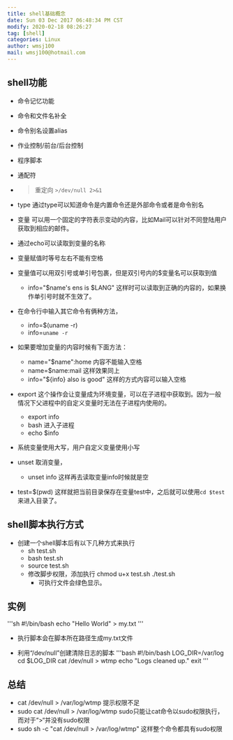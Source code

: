 ```yaml
---
title: shell基础概念
date: Sun 03 Dec 2017 06:48:34 PM CST
modify: 2020-02-18 08:26:27 
tag: [shell]
categories: Linux
author: wmsj100
mail: wmsj100@hotmail.com
---
```


## shell功能
- 命令记忆功能
- 命令和文件名补全
- 命令别名设置alias
- 作业控制/前台/后台控制
- 程序脚本
- 通配符

- > 重定向 `>/dev/null 2>&1`
- type 通过type可以知道命令是内置命令还是外部命令或者是命令别名

- 变量 可以用一个固定的字符表示变动的内容，比如Mail可以针对不同登陆用户获取到相应的邮件。

- 通过echo可以读取到变量的名称
- 变量赋值时等号左右不能有空格
- 变量值可以用双引号或单引号包裹，但是双引号内的$变量名可以获取到值
    - info="$name's ens is $LANG" 这样时可以读取到正确的内容的，如果换作单引号时就不生效了。

- 在命令行中输入其它命令有俩种方法，
    - info=$(uname -r)
    - info=`uname -r`
- 如果要增加变量的内容时候有下面方法：
    - name="$name":home   内容不能输入空格
    - name=$name:mail  这样效果同上
    - info="${info} also is good"  这样的方式内容可以输入空格
- export 这个操作会让变量成为环境变量，可以在子进程中获取到。因为一般情况下父进程中的自定义变量时无法在子进程内使用的。
    - export info
    - bash 进入子进程
    - echo $info
- 系统变量使用大写，用户自定义变量使用小写
- unset 取消变量，
    - unset info  这样再去读取变量info时候就是空
- test=$(pwd) 这样就把当前目录保存在变量test中，之后就可以使用`cd $test`来进入目录了。

## shell脚本执行方式

- 创建一个shell脚本后有以下几种方式来执行
	- sh test.sh
	- bash test.sh
	- source test.sh
	- 修改脚步权限，添加执行 chmod u+x test.sh ./test.sh
		- 可执行文件会绿色显示。

## 实例
'''sh
#!/bin/bash
echo "Hello World" > my.txt
'''
- 执行脚本会在脚本所在路径生成my.txt文件

- 利用“/dev/null”创建清除日志的脚本
'''bash
#!/bin/bash
LOG_DIR=/var/log
cd $LOG_DIR
cat /dev/null > wtmp
echo "Logs cleaned up."
exit
'''

## 总结
- cat /dev/null > /var/log/wtmp 提示权限不足
- sudo cat /dev/null > /var/log/wtmp sudo只能让cat命令以sudo权限执行，而对于“>“并没有sudo权限
- sudo sh -c "cat /dev/null > /var/log/wtmp" 这样整个命令都具有sudo权限
